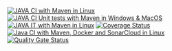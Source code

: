 [![JAVA CI with Maven in Linux](https://github.com/MeIbtihajnaeem/Project-Test-Driven-Development/actions/workflows/maven.yaml/badge.svg?branch=main)](https://github.com/MeIbtihajnaeem/Project-Test-Driven-Development/actions/workflows/maven.yaml)  [![JAVA CI Unit tests with Maven in Windows & MacOS](https://github.com/MeIbtihajnaeem/Project-Test-Driven-Development/actions/workflows/mac_and_windows_workflow_for_unit_tests.yaml/badge.svg)](https://github.com/MeIbtihajnaeem/Project-Test-Driven-Development/actions/workflows/mac_and_windows_workflow_for_unit_tests.yaml)  [![JAVA IT with Maven in Linux](https://github.com/MeIbtihajnaeem/Project-Test-Driven-Development/actions/workflows/ubuntu_workflow_flow_for_integration_and_end2end_tests.yaml/badge.svg)](https://github.com/MeIbtihajnaeem/Project-Test-Driven-Development/actions/workflows/ubuntu_workflow_flow_for_integration_and_end2end_tests.yaml)  [![Coverage Status](https://coveralls.io/repos/github/MeIbtihajnaeem/Project-Test-Driven-Development/badge.svg?branch=main)](https://coveralls.io/github/MeIbtihajnaeem/Project-Test-Driven-Development?branch=main) [![Java CI with Maven, Docker and SonarCloud in Linux](https://github.com/MeIbtihajnaeem/Project-Test-Driven-Development/actions/workflows/java_ci_maven_docker_sonarcloud.yaml/badge.svg)](https://github.com/MeIbtihajnaeem/Project-Test-Driven-Development/actions/workflows/java_ci_maven_docker_sonarcloud.yaml) [![Quality Gate Status](https://sonarcloud.io/api/project_badges/measure?project=MeIbtihajnaeem_Project-Test-Driven-Development&metric=alert_status)](https://sonarcloud.io/summary/new_code?id=MeIbtihajnaeem_Project-Test-Driven-Development)
